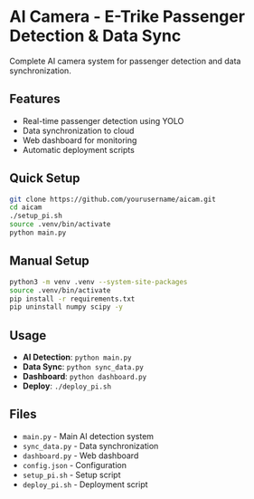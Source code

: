 # AI Camera - E-Trike Passenger Detection & Data Sync

Complete AI camera system for passenger detection and data synchronization.

## Features
- Real-time passenger detection using YOLO
- Data synchronization to cloud
- Web dashboard for monitoring
- Automatic deployment scripts

## Quick Setup
```bash
git clone https://github.com/yourusername/aicam.git
cd aicam
./setup_pi.sh
source .venv/bin/activate
python main.py
```

## Manual Setup
```bash
python3 -m venv .venv --system-site-packages
source .venv/bin/activate
pip install -r requirements.txt
pip uninstall numpy scipy -y
```

## Usage
- **AI Detection**: `python main.py`
- **Data Sync**: `python sync_data.py`
- **Dashboard**: `python dashboard.py`
- **Deploy**: `./deploy_pi.sh`

## Files
- `main.py` - Main AI detection system
- `sync_data.py` - Data synchronization
- `dashboard.py` - Web dashboard
- `config.json` - Configuration
- `setup_pi.sh` - Setup script
- `deploy_pi.sh` - Deployment script
